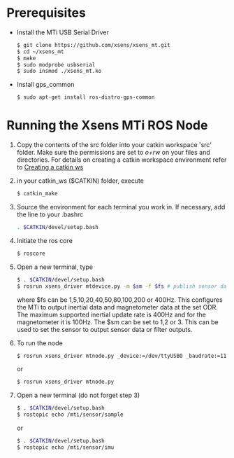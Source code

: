# Prerequisites

* Install the MTi USB Serial Driver
  ```sh
  $ git clone https://github.com/xsens/xsens_mt.git
  $ cd ~/xsens_mt
  $ make
  $ sudo modprobe usbserial
  $ sudo insmod ./xsens_mt.ko
  ```

* Install gps_common
  ```sh
  $ sudo apt-get install ros-distro-gps-common
  ```

# Running the Xsens MTi ROS Node
1. Copy the contents of the src folder into your catkin workspace 'src' folder.
   Make sure the permissions are set to _o+rw_ on your files and directories.
   For details on creating a catkin workspace environment refer to [Creating a catkin ws](http://wiki.ros.org/ROS/Tutorials/InstallingandConfiguringROSEnvironment#Create_a_ROS_Workspace)

2. in your catkin_ws ($CATKIN) folder, execute
   ```sh
   $ catkin_make
   ```

3. Source the environment for each terminal you work in. If necessary, add the
   line to your .bashrc
   ```sh
   . $CATKIN/devel/setup.bash
   ```

4. Initiate the ros core
   ```sh
   $ roscore
   ```

5. Open a new terminal, type
   ```sh
   $ . $CATKIN/devel/setup.bash
   $ rosrun xsens_driver mtdevice.py -m $sm -f $fs # publish sensor data
   ```
   where $fs can be 1,5,10,20,40,50,80,100,200 or 400Hz. This configures the MTi
   to output inertial data and magnetometer data at the set ODR. The maximum
   supported inertial update rate is 400Hz and for the magnetometer it is 100Hz.
   The $sm can be set to 1,2 or 3. This can be used to set the sensor to output
   sensor data or filter outputs.

6. To run the node
   ```sh
   $ rosrun xsens_driver mtnode.py _device:=/dev/ttyUSB0 _baudrate:=115200
   ```
   or
   ```sh
   $ rosrun xsens_driver mtnode.py 
   ```

7. Open a new terminal (do not forget step 3)
   ```sh
   $ . $CATKIN/devel/setup.bash
   $ rostopic echo /mti/sensor/sample
   ```
   or
   ```sh
   $ . $CATKIN/devel/setup.bash
   $ rostopic echo /mti/sensor/imu
   ```
